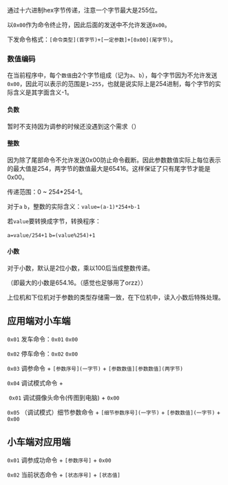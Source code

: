 通过十六进制hex字节传递，注意一个字节最大是255位。

以`0x00`作为命令终止符，因此后面的发送中不允许发送`0x00`。

下发命令格式：`[命令类型](首字节)+[一定参数]+[0x00](尾字节)`。

### 数值编码

在当前程序中，每个`数值`由2个字节组成（记为`a`、`b`），每个字节因为不允许发送`0x00`，因此可以表示的范围是`1~255`，也就是说实际上是254进制，每个字节的实际含义是其字面含义-1。

#### 负数

暂时不支持因为调参的时候还没遇到这个需求（）



#### 整数

因为除了尾部命令不允许发送0x00防止命令截断。因此参数数值实际上每位表示的最大值是254，两字节的数值最大是65416。这样保证了只有尾字节才能是0x00。

传递范围：0 ~ 254*254-1。

对于`a` `b`，整数的实际含义：`value=(a-1)*254+b-1`

若`value`要转换成字节，转换程序：

`a=value/254+1` `b=(value%254)+1`

#### 小数

对于小数，默认是2位小数，乘以100后当成整数传递。

（即最大的小数是654.16。（感觉也足够用了orzz））

上位机和下位机对于参数的类型存储需一致，在下位机中，读入小数后特殊处理。

## 应用端对小车端

`0x01` 发车命令：`0x01` `0x00` 

`0x02` 停车命令：`0x02` `0x00` 

`0x03` 调参命令 + `[参数序号](一字节)` + `[参数数值][参数数值](两字节)`

`0x04` 调试模式命令 + 

​	`0x01` 调试摄像头命令(传图到电脑) + `0x00`



`0x05` （调试模式）细节参数命令 + `[细节参数序号](一字节)` + `[参数数值](一字节)` + `0x00`



## 小车端对应用端

`0x01` 调参成功命令 + `[参数序号]` + `0x00`

`0x02` 当前状态命令 + `[状态序号]` + `[状态值]`

